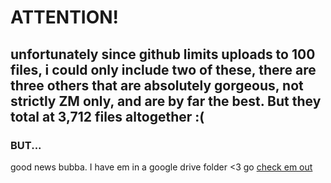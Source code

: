 # ATTENTION!



## unfortunately since github limits uploads to 100 files, i could only include two of these, there are three others that are absolutely gorgeous, not strictly ZM only, and are by far the best. But they total at 3,712 files altogether :(



### BUT... 



good news bubba. I have em in a google drive folder <3 go [check em out](https://drive.google.com/drive/u/0/folders/1oY7XbTX4JUGlwQo0SVznaybAKsIQ6DHA)
